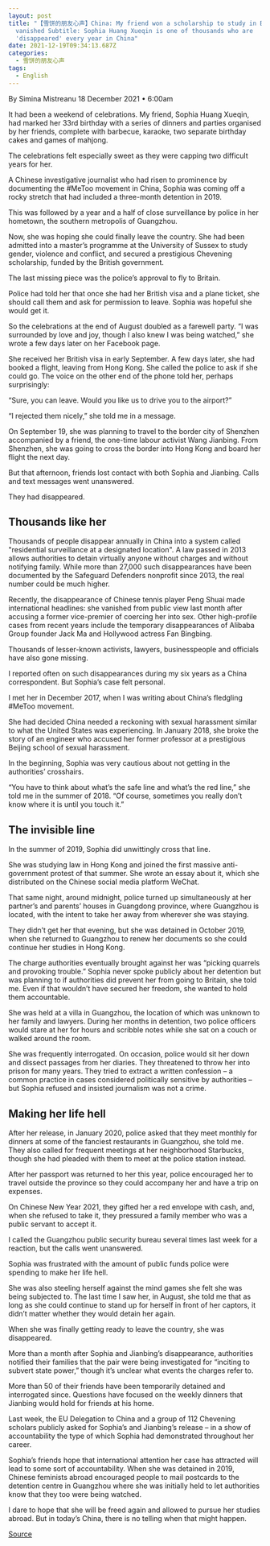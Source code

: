 ```yaml
---
layout: post
title: "【雪饼的朋友心声】China: My friend won a scholarship to study in Britain, then
  vanished Subtitle: Sophia Huang Xueqin is one of thousands who are
  'disappeared' every year in China"
date: 2021-12-19T09:34:13.687Z
categories:
  - 雪饼的朋友心声
tags:
  - English
---
```

By Simina Mistreanu
18 December 2021 • 6:00am

It had been a weekend of celebrations. My friend, Sophia Huang Xueqin, had marked her 33rd birthday with a series of dinners and parties organised by her friends, complete with barbecue, karaoke, two separate birthday cakes and games of mahjong.

<!-- more --> 

The celebrations felt especially sweet as they were capping two difficult years for her. 

A Chinese investigative journalist who had risen to prominence by documenting the #MeToo movement in China, Sophia was coming off a rocky stretch that had included a three-month detention in 2019. 

This was followed by a year and a half of close surveillance by police in her hometown, the southern metropolis of Guangzhou. 

Now, she was hoping she could finally leave the country. She had been admitted into a master’s programme at the University of Sussex to study gender, violence and conflict, and secured a prestigious Chevening scholarship, funded by the British government.

The last missing piece was the police’s approval to fly to Britain. 

Police had told her that once she had her British visa and a plane ticket, she should call them and ask for permission to leave. Sophia was hopeful she would get it.

So the celebrations at the end of August doubled as a farewell party. “I was surrounded by love and joy, though I also knew I was being watched,” she wrote a few days later on her Facebook page.  

She received her British visa in early September. A few days later, she had booked a flight, leaving from Hong Kong. She called the police to ask if she could go. The voice on the other end of the phone told her, perhaps surprisingly: 

“Sure, you can leave. Would you like us to drive you to the airport?”

“I rejected them nicely,” she told me in a message.

On September 19, she was planning to travel to the border city of Shenzhen accompanied by a friend, the one-time labour activist Wang Jianbing. From Shenzhen, she was going to cross the border into Hong Kong and board her flight the next day. 

But that afternoon, friends lost contact with both Sophia and Jianbing. Calls and text messages went unanswered. 

They had disappeared.

## Thousands like her

Thousands of people disappear annually in China into a system called "residential surveillance at a designated location". A law passed in 2013 allows authorities to detain virtually anyone without charges and without notifying family. While more than 27,000 such disappearances have been documented by the Safeguard Defenders nonprofit since 2013, the real number could be much higher.

Recently, the disappearance of Chinese tennis player Peng Shuai made international headlines: she vanished from public view last month after accusing a former vice-premier of coercing her into sex. Other high-profile cases from recent years include the temporary disappearances of Alibaba Group founder Jack Ma and Hollywood actress Fan Bingbing. 

Thousands of lesser-known activists, lawyers, businesspeople and officials have also gone missing. 

I reported often on such disappearances during my six years as a China correspondent. But Sophia’s case felt personal.

I met her in December 2017, when I was writing about China’s fledgling #MeToo movement. 

She had decided China needed a reckoning with sexual harassment similar to what the United States was experiencing. In January 2018, she broke the story of an engineer who accused her former professor at a prestigious Beijing school of sexual harassment. 

In the beginning, Sophia was very cautious about not getting in the authorities’ crosshairs. 

“You have to think about what’s the safe line and what’s the red line,” she told me in the summer of 2018. “Of course, sometimes you really don’t know where it is until you touch it.”

## The invisible line

In the summer of 2019, Sophia did unwittingly cross that line. 

She was studying law in Hong Kong and joined the first massive anti-government protest of that summer. She wrote an essay about it, which she distributed on the Chinese social media platform WeChat. 

That same night, around midnight, police turned up simultaneously at her partner’s and parents’ houses in Guangdong province, where Guangzhou is located, with the intent to take her away from wherever she was staying.  

They didn’t get her that evening, but she was detained in October 2019, when she returned to Guangzhou to renew her documents so she could continue her studies in Hong Kong. 

The charge authorities eventually brought against her was “picking quarrels and provoking trouble.” Sophia never spoke publicly about her detention but was planning to if authorities did prevent her from going to Britain, she told me. Even if that wouldn’t have secured her freedom, she wanted to hold them accountable.

She was held at a villa in Guangzhou, the location of which was unknown to her family and lawyers. During her months in detention, two police officers would stare at her for hours and scribble notes while she sat on a couch or walked around the room. 

She was frequently interrogated. On occasion, police would sit her down and dissect passages from her diaries. They threatened to throw her into prison for many years. They tried to extract a written confession – a common practice in cases considered politically sensitive by authorities – but Sophia refused and insisted journalism was not a crime. 

## Making her life hell

After her release, in January 2020, police asked that they meet monthly for dinners at some of the fanciest restaurants in Guangzhou, she told me. They also called for frequent meetings at her neighborhood Starbucks, though she had pleaded with them to meet at the police station instead. 

After her passport was returned to her this year, police encouraged her to travel outside the province so they could accompany her and have a trip on expenses. 

On Chinese New Year 2021, they gifted her a red envelope with cash, and, when she refused to take it, they pressured a family member who was a public servant to accept it.

I called the Guangzhou public security bureau several times last week for a reaction, but the calls went unanswered.

Sophia was frustrated with the amount of public funds police were spending to make her life hell. 

She was also steeling herself against the mind games she felt she was being subjected to. The last time I saw her, in August, she told me that as long as she could continue to stand up for herself in front of her captors, it didn’t matter whether they would detain her again.

When she was finally getting ready to leave the country, she was disappeared.

More than a month after Sophia and Jianbing’s disappearance, authorities notified their families that the pair were being investigated for “inciting to subvert state power,” though it’s unclear what events the charges refer to.   

More than 50 of their friends have been temporarily detained and interrogated since. Questions have focused on the weekly dinners that Jianbing would hold for friends at his home.

Last week, the EU Delegation to China and a group of 112 Chevening scholars publicly asked for Sophia’s and Jianbing’s release – in a show of accountability the type of which Sophia had demonstrated throughout her career.

Sophia’s friends hope that international attention her case has attracted will lead to some sort of accountability. When she was detained in 2019, Chinese feminists abroad encouraged people to mail postcards to the detention centre in Guangzhou where she was initially held to let authorities know that they too were being watched.   

I dare to hope that she will be freed again and allowed to pursue her studies abroad. But in today’s China, there is no telling when that might happen.

[Source](https://www.telegraph.co.uk/world-news/2021/12/18/china-friend-won-scholarship-study-britain-vanished/)
